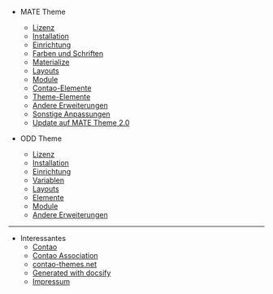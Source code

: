 
- MATE Theme

  - [Lizenz](mate-lizenz.md)
  - [Installation](mate-installation.md)
  - [Einrichtung](mate-einrichtung.md)
  - [Farben und Schriften](mate-farben-und-schriften.md)
  - [Materialize](mate-materialize.md)
  - [Layouts](mate-layouts.md)
  - [Module](mate-module.md)
  - [Contao-Elemente](mate-inhaltselemente.md)
  - [Theme-Elemente](mate-theme-elemente.md)
  - [Andere Erweiterungen](mate-erweiterungen.md)
  - [Sonstige Anpassungen](mate-sonstige-anpassungen.md)
  - [Update auf MATE Theme 2.0](mate-update-version-2.0.md)

- ODD Theme

  - [Lizenz](odd-lizenz.md)
  - [Installation](odd-installation.md)
  - [Einrichtung](odd-einrichtung.md)
  - [Variablen](odd-variablen.md)
  - [Layouts](odd-layouts.md)
  - [Elemente](odd-elemente.md)
  - [Module](odd-module.md)
  - [Andere Erweiterungen](odd-andere-erweiterungen.md)

---

- Interessantes
  - [Contao](https://www.contao.org)
  - [Contao Association](https://association.contao.org/)
  - [contao-themes.net](https://contao-themes.net)
  - [Generated with docsify](https://docsify.js.org)
  - [Impressum](https://contao-themes.net/impressum.html)
